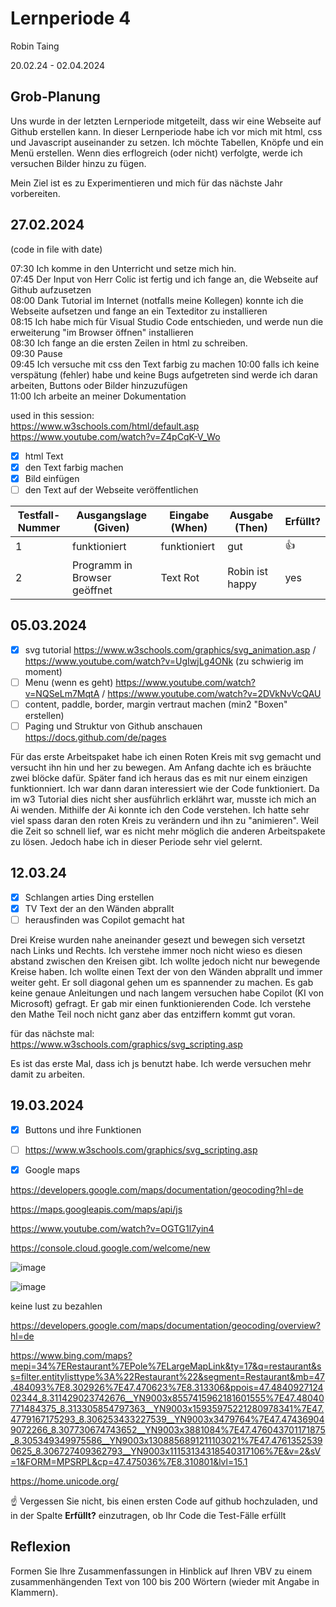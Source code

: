 # Lernperiode 4

Robin Taing

20.02.24 - 02.04.2024

## Grob-Planung
Uns wurde in der letzten Lernperiode mitgeteilt, dass wir eine Webseite auf Github erstellen kann. In dieser Lernperiode habe ich vor mich mit html, css und Javascript auseinander zu setzen. Ich möchte Tabellen, Knöpfe und ein Menü erstellen. Wenn dies erflogreich (oder nicht) verfolgte, werde ich versuchen Bilder hinzu zu fügen.

Mein Ziel ist es zu Experimentieren und mich für das nächste Jahr vorbereiten.

## 27.02.2024

(code in file with date)

07:30 Ich komme in den Unterricht und setze mich hin.   
07:45 Der Input von Herr Colic ist fertig und ich fange an, die Webseite auf Github aufzusetzen  
08:00 Dank Tutorial im Internet (notfalls meine Kollegen) konnte ich die Webseite aufsetzen und fange an ein Texteditor zu installieren  
08:15 Ich habe mich für Visual Studio Code entschieden, und werde nun die erweiterung "im Browser öffnen" installieren  
08:30 Ich fange an die ersten Zeilen in html zu schreiben.  
09:30 Pause  
09:45 Ich versuche mit css den Text farbig zu machen
10:00 falls ich keine verspätung (fehler) habe und keine Bugs aufgetreten sind werde ich daran arbeiten, Buttons oder Bilder hinzuzufügen  
11:00 Ich arbeite an meiner Dokumentation  

used in this session:  
https://www.w3schools.com/html/default.asp  
https://www.youtube.com/watch?v=Z4pCqK-V_Wo

- [x] html Text
- [x] den Text farbig machen
- [x] Bild einfügen
- [ ] den Text auf der Webseite veröffentlichen

| Testfall-Nummer | Ausgangslage (Given) | Eingabe (When) | Ausgabe (Then) | Erfüllt? |
| --------------- | -------------------- | -------------- | -------------- | -------- |
| 1               |  funktioniert        |   funktioniert |     gut        |  👍      |
| 2               | Programm in Browser geöffnet          | Text Rot       |Robin ist happy             |    yes      |

## 05.03.2024

- [x] svg tutorial https://www.w3schools.com/graphics/svg_animation.asp / https://www.youtube.com/watch?v=UgIwjLg4ONk (zu schwierig im moment)
- [ ] Menu (wenn es geht) https://www.youtube.com/watch?v=NQSeLm7MqtA / https://www.youtube.com/watch?v=2DVkNvVcQAU
- [ ] content, paddle, border, margin vertraut machen (min2 "Boxen" erstellen)
- [ ] Paging und Struktur von Github anschauen https://docs.github.com/de/pages

Für das erste Arbeitspaket habe ich einen Roten Kreis mit svg gemacht und versucht ihn hin und her zu bewegen. Am Anfang dachte ich es bräuchte zwei <animate/> blöcke dafür. Später fand ich heraus das es mit nur einem einzigen funktionniert.
Ich war dann daran interessiert wie der Code funktioniert. Da im w3 Tutorial dies nicht sher ausführlich erklährt war, musste ich mich an Ai wenden. Mithilfe der Ai konnte ich den Code verstehen. Ich hatte sehr viel spass daran den roten Kreis zu verändern und ihn zu "animieren". Weil die Zeit so schnell lief, war es nicht mehr möglich die anderen Arbeitspakete zu lösen. Jedoch habe ich in dieser Periode sehr viel gelernt.

## 12.03.24

- [x] Schlangen arties Ding erstellen 
- [x] TV Text der an den Wänden abprallt
- [ ] herausfinden was Copilot gemacht hat

Drei Kreise wurden nahe aneinander gesezt und bewegen sich versetzt nach Links und Rechts. Ich verstehe immer noch nicht wieso es diesen abstand zwischen den Kreisen gibt. Ich wollte jedoch nicht nur bewegende Kreise haben. Ich wollte einen Text der von den Wänden abprallt und immer weiter geht. Er soll diagonal gehen um es spannender zu machen. Es gab keine genaue Anleitungen und nach langem versuchen habe Copilot (KI von Microsoft) gefragt. Er gab mir einen funktionierenden Code. Ich verstehe den Mathe Teil noch nicht ganz aber das entziffern kommt gut voran. 

für das nächste mal: https://www.w3schools.com/graphics/svg_scripting.asp

Es ist das erste Mal, dass ich js benutzt habe. Ich werde versuchen mehr damit zu arbeiten.

## 19.03.2024

- [x] Buttons und ihre Funktionen
- [ ] https://www.w3schools.com/graphics/svg_scripting.asp
- [x] Google maps


https://developers.google.com/maps/documentation/geocoding?hl=de

https://maps.googleapis.com/maps/api/js

https://www.youtube.com/watch?v=OGTG1l7yin4

https://console.cloud.google.com/welcome/new

![image](https://github.com/RobinTea/Lern-Periode-4/assets/142886484/a4aaf88d-49dd-403f-a609-6d5ad1f7ed34)


![image](https://github.com/RobinTea/Lern-Periode-4/assets/142886484/e1bc16f1-42bb-422c-accb-811d33d9e6ec)

keine lust zu bezahlen

https://developers.google.com/maps/documentation/geocoding/overview?hl=de

https://www.bing.com/maps?mepi=34%7ERestaurant%7EPole%7ELargeMapLink&ty=17&q=restaurant&ss=filter.entitylisttype%3A%22Restaurant%22&segment=Restaurant&mb=47.484093%7E8.302926%7E47.470623%7E8.313306&ppois=47.484092712402344_8.311429023742676__YN9003x8557415962181601555%7E47.48040771484375_8.313305854797363__YN9003x15935975221280978341%7E47.4779167175293_8.306253433227539__YN9003x3479764%7E47.474369049072266_8.307730674743652__YN9003x3881084%7E47.476043701171875_8.305349349975586__YN9003x1308856891211103021%7E47.47613525390625_8.306727409362793__YN9003x11153134318540317106%7E&v=2&sV=1&FORM=MPSRPL&cp=47.475036%7E8.310801&lvl=15.1

https://home.unicode.org/



☝️ Vergessen Sie nicht, bis einen ersten Code auf github hochzuladen, und in der Spalte **Erfüllt?** einzutragen, ob Ihr Code die Test-Fälle erfüllt

## Reflexion

Formen Sie Ihre Zusammenfassungen in Hinblick auf Ihren VBV zu einem zusammenhängenden Text von 100 bis 200 Wörtern (wieder mit Angabe in Klammern).
